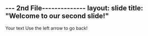 --- 2nd File--------------
layout: slide
title: "Welcome to our second slide!"
---
Your text
Use the left arrow to go back!
